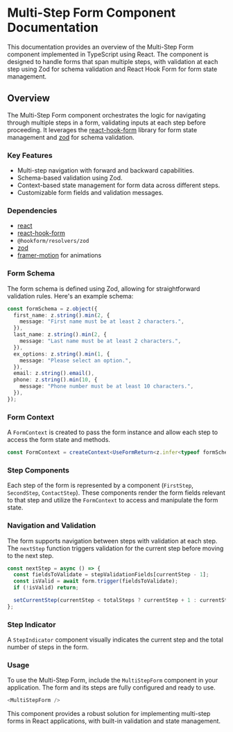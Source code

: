 # Multi-Step Form Component Documentation

This documentation provides an overview of the Multi-Step Form component implemented in TypeScript using React. The component is designed to handle forms that span multiple steps, with validation at each step using Zod for schema validation and React Hook Form for form state management.

## Overview

The Multi-Step Form component orchestrates the logic for navigating through multiple steps in a form, validating inputs at each step before proceeding. It leverages the [react-hook-form](https://github.com/9d8dev/slider/package.json#24%2C6-24%2C6) library for form state management and [zod](https://github.com/9d8dev/slider/package.json#27%2C6-27%2C6) for schema validation.

### Key Features

- Multi-step navigation with forward and backward capabilities.
- Schema-based validation using Zod.
- Context-based state management for form data across different steps.
- Customizable form fields and validation messages.

### Dependencies

- [react](https://github.com/9d8dev/slider/package.json#13%2C16-13%2C16)
- [react-hook-form](https://github.com/9d8dev/slider/package.json#24%2C6-24%2C6)
- `@hookform/resolvers/zod`
- [zod](https://github.com/9d8dev/slider/package.json#27%2C6-27%2C6)
- [framer-motion](https://github.com/9d8dev/slider/package.json#19%2C6-19%2C6) for animations

### Form Schema

The form schema is defined using Zod, allowing for straightforward validation rules. Here's an example schema:

```typescript
const formSchema = z.object({
  first_name: z.string().min(2, {
    message: "First name must be at least 2 characters.",
  }),
  last_name: z.string().min(2, {
    message: "Last name must be at least 2 characters.",
  }),
  ex_options: z.string().min(1, {
    message: "Please select an option.",
  }),
  email: z.string().email(),
  phone: z.string().min(10, {
    message: "Phone number must be at least 10 characters.",
  }),
});
```

### Form Context

A `FormContext` is created to pass the form instance and allow each step to access the form state and methods.

```typescript
const FormContext = createContext<UseFormReturn<z.infer<typeof formSchema>> | null>(null);
```

### Step Components

Each step of the form is represented by a component (`FirstStep`, `SecondStep`, `ContactStep`). These components render the form fields relevant to that step and utilize the `FormContext` to access and manipulate the form state.

### Navigation and Validation

The form supports navigation between steps with validation at each step. The `nextStep` function triggers validation for the current step before moving to the next step.

```typescript
const nextStep = async () => {
  const fieldsToValidate = stepValidationFields[currentStep - 1];
  const isValid = await form.trigger(fieldsToValidate);
  if (!isValid) return;

  setCurrentStep(currentStep < totalSteps ? currentStep + 1 : currentStep);
};
```

### Step Indicator

A `StepIndicator` component visually indicates the current step and the total number of steps in the form.

### Usage

To use the Multi-Step Form, include the `MultiStepForm` component in your application. The form and its steps are fully configured and ready to use.

```typescript
<MultiStepForm />
```

This component provides a robust solution for implementing multi-step forms in React applications, with built-in validation and state management.
